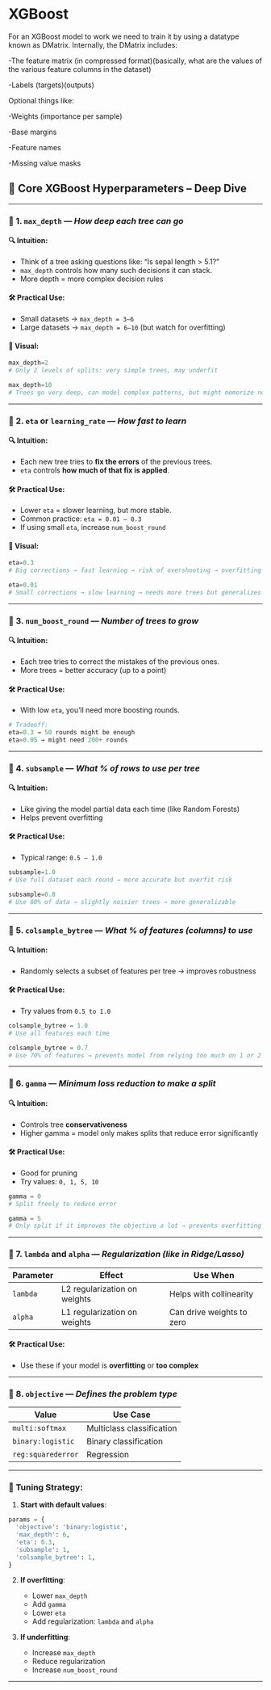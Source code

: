 # XGBoost

For an XGBoost model to work we need to train it by using a datatype known as DMatrix.
Internally, the DMatrix includes:

-The feature matrix (in compressed format)(basically, what are the values of the various feature columns in the dataset)

-Labels (targets)(outputs)

Optional things like:

-Weights (importance per sample)

-Base margins

-Feature names

-Missing value masks


## 🚀 **Core XGBoost Hyperparameters – Deep Dive**

---

### 🔷 1. `max_depth` — *How deep each tree can go*

#### 🔍 Intuition:

* Think of a tree asking questions like: “Is sepal length > 5.1?”
* `max_depth` controls how many such decisions it can stack.
* More depth = more complex decision rules

#### 🛠 Practical Use:

* Small datasets → `max_depth = 3–6`
* Large datasets → `max_depth = 6–10` (but watch for overfitting)

#### 🎯 Visual:

```python
max_depth=2
# Only 2 levels of splits: very simple trees, may underfit

max_depth=10
# Trees go very deep, can model complex patterns, but might memorize noise (overfit)
```

---

### 🔷 2. `eta` or `learning_rate` — *How fast to learn*

#### 🔍 Intuition:

* Each new tree tries to **fix the errors** of the previous trees.
* `eta` controls **how much of that fix is applied**.

#### 🛠 Practical Use:

* Lower `eta` = slower learning, but more stable.
* Common practice: `eta = 0.01 – 0.3`
* If using small `eta`, increase `num_boost_round`

#### 🎯 Visual:

```python
eta=0.3
# Big corrections → fast learning → risk of overshooting → overfitting

eta=0.01
# Small corrections → slow learning → needs more trees but generalizes better
```

---

### 🔷 3. `num_boost_round` — *Number of trees to grow*

#### 🔍 Intuition:

* Each tree tries to correct the mistakes of the previous ones.
* More trees = better accuracy (up to a point)

#### 🛠 Practical Use:

* With low `eta`, you’ll need more boosting rounds.

```python
# Tradeoff:
eta=0.3 → 50 rounds might be enough
eta=0.05 → might need 200+ rounds
```

---

### 🔷 4. `subsample` — *What % of rows to use per tree*

#### 🔍 Intuition:

* Like giving the model partial data each time (like Random Forests)
* Helps prevent overfitting

#### 🛠 Practical Use:

* Typical range: `0.5 – 1.0`

```python
subsample=1.0
# Use full dataset each round → more accurate but overfit risk

subsample=0.8
# Use 80% of data → slightly noisier trees → more generalizable
```

---

### 🔷 5. `colsample_bytree` — *What % of features (columns) to use*

#### 🔍 Intuition:

* Randomly selects a subset of features per tree → improves robustness

#### 🛠 Practical Use:

* Try values from `0.5 to 1.0`

```python
colsample_bytree = 1.0
# Use all features each time

colsample_bytree = 0.7
# Use 70% of features → prevents model from relying too much on 1 or 2 features
```

---

### 🔷 6. `gamma` — *Minimum loss reduction to make a split*

#### 🔍 Intuition:

* Controls tree **conservativeness**
* Higher gamma = model only makes splits that reduce error significantly

#### 🛠 Practical Use:

* Good for pruning
* Try values: `0, 1, 5, 10`

```python
gamma = 0
# Split freely to reduce error

gamma = 5
# Only split if it improves the objective a lot → prevents overfitting
```

---

### 🔷 7. `lambda` and `alpha` — *Regularization (like in Ridge/Lasso)*

| Parameter | Effect                       | Use When                  |
| --------- | ---------------------------- | ------------------------- |
| `lambda`  | L2 regularization on weights | Helps with collinearity   |
| `alpha`   | L1 regularization on weights | Can drive weights to zero |

#### 🛠 Practical Use:

* Use these if your model is **overfitting** or **too complex**

---

### 🔷 8. `objective` — *Defines the problem type*

| Value              | Use Case                  |
| ------------------ | ------------------------- |
| `multi:softmax`    | Multiclass classification |
| `binary:logistic`  | Binary classification     |
| `reg:squarederror` | Regression                |

---

### 🧪 Tuning Strategy:

1. **Start with default values**:

```python
params = {
  'objective': 'binary:logistic',
  'max_depth': 6,
  'eta': 0.3,
  'subsample': 1,
  'colsample_bytree': 1,
}
```

2. **If overfitting**:

   * Lower `max_depth`
   * Add `gamma`
   * Lower `eta`
   * Add regularization: `lambda` and `alpha`

3. **If underfitting**:

   * Increase `max_depth`
   * Reduce regularization
   * Increase `num_boost_round`

---


